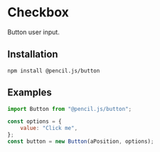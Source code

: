 # Checkbox

Button user input.


## Installation

    npm install @pencil.js/button


## Examples

```js
import Button from "@pencil.js/button";

const options = {
    value: "Click me",
};
const button = new Button(aPosition, options);
```
